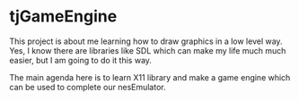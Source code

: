 # tjGameEngine

This project is about me learning how to draw graphics in a low level way. Yes, I know there are libraries like SDL which can make my life much much easier, but I am going to do it this way. 

The main agenda here is to learn X11 library and make a game engine which can be used to complete our nesEmulator. 

